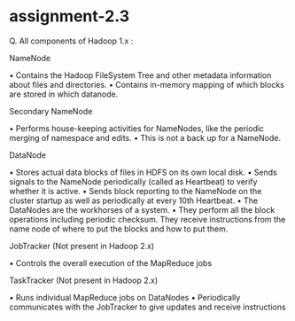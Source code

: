 # assignment-2.3

Q. All components of Hadoop 1.x :

NameNode

• Contains the Hadoop FileSystem Tree and other metadata information about files and directories.
• Contains in-memory mapping of which blocks are stored in which datanode.

Secondary NameNode

• Performs house-keeping activities for NameNodes, like the periodic merging of namespace and edits.
• This is not a back up for a NameNode.

DataNode

• Stores actual data blocks of files in HDFS on its own local disk.
• Sends signals to the NameNode periodically (called as Heartbeat) to verify whether it is active.
• Sends block reporting to the NameNode on the cluster startup as well as periodically at every 10th Heartbeat.
• The DataNodes are the workhorses of a system.
• They perform all the block operations including periodic checksum. They receive instructions from the name node of
where to put the blocks and how to put them.

JobTracker (Not present in Hadoop 2.x)

• Controls the overall execution of the MapReduce jobs

TaskTracker (Not present in Hadoop 2.x)

• Runs individual MapReduce jobs on DataNodes
• Periodically communicates with the JobTracker to give updates and receive instructions
